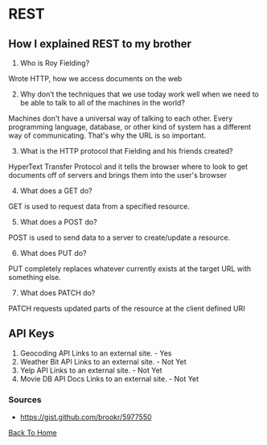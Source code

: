 # REST

## How I explained REST to my brother

1. Who is Roy Fielding?

Wrote HTTP, how we access documents on the web

2. Why don’t the techniques that we use today work well when we need to be able to talk to all of the machines in the world?

Machines don't have a universal way of talking to each other. Every programming language, database, or other kind of system has a different way of communicating. That's why the URL is so important.

3. What is the HTTP protocol that Fielding and his friends created?

HyperText Transfer Protocol and it tells the browser where to look to get documents off of servers and brings them into the user's browser

4. What does a GET do?

GET is used to request data from a specified resource.

5. What does a POST do?

POST is used to send data to a server to create/update a resource.

6. What does PUT do?

PUT completely replaces whatever currently exists at the target URL with something else.

7. What does PATCH do?

PATCH requests updated parts of the resource at the client defined URI

## API Keys

1. Geocoding API Links to an external site. - Yes
2. Weather Bit API Links to an external site. - Not Yet
3. Yelp API Links to an external site. - Not Yet
4. Movie DB API Docs Links to an external site. - Not Yet

### Sources

- <https://gist.github.com/brookr/5977550>

[Back To Home](../README.md)
